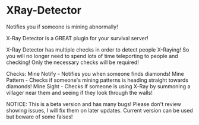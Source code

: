 # XRay-Detector
Notifies you if someone is mining abnormally!


X-Ray Detector is a GREAT plugin for your survival server!

X-Ray Detector has multiple checks in order to detect people X-Raying! So you will no longer need to spend lots of time teleporting to people and checking! Only the necessary checks will be required!

Checks:
Mine Notify - Notifies you when someone finds diamonds!
Mine Pattern - Checks if someone's mining patterns is heading straight towards diamonds!
Mine Sight - Checks if someone is using X-Ray by summoning a villager near them and seeing if they look through the walls!

NOTICE: This is a beta version and has many bugs! Please don't review showing issues, I will fix them on later updates. Current version can be used but beware of some falses!
